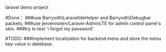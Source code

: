 laravel demo project

#Done：
###use Barryvdh\LaravelIdeHelper and  Barryvdh\Debugbar packets;
###use jeroennoten/Laravel-AdminLTE for admin control panel's skin.
###try to test 'i forgot my password'.

#TODO:
###Implement localization for backend menu and store the menu key-value in datebase.
